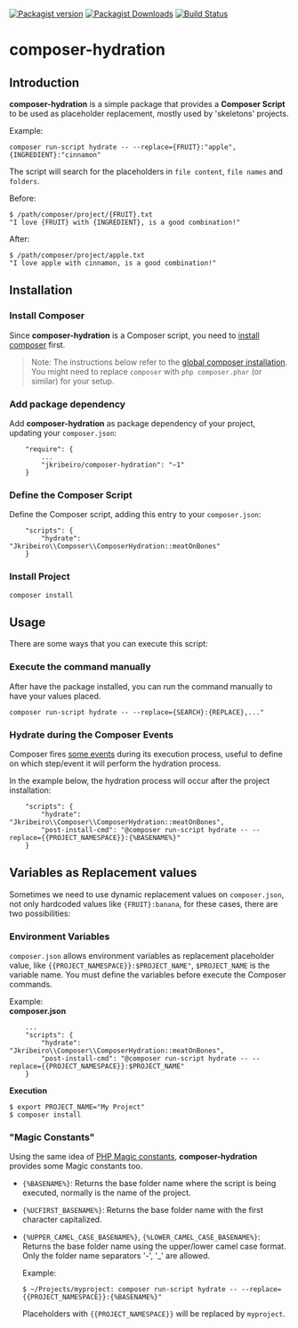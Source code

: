 [![Packagist version](https://img.shields.io/packagist/v/jkribeiro/composer-hydration.svg)](https://packagist.org/packages/jkribeiro/composer-hydration)
[![Packagist Downloads](https://img.shields.io/packagist/dt/jkribeiro/composer-hydration.svg)](https://packagist.org/packages/jkribeiro/composer-hydration)
[![Build Status](https://travis-ci.org/jkribeiro/composer-hydration.svg?branch=1.x)](https://travis-ci.org/jkribeiro/composer-hydration)

# composer-hydration

## Introduction
__composer-hydration__ is a simple package that provides a __Composer Script__ to be used as placeholder replacement, mostly used by 'skeletons' projects.

Example:

```
composer run-script hydrate -- --replace={FRUIT}:"apple",{INGREDIENT}:"cinnamon"
```
The script will search for the placeholders in `file content`, `file names` and `folders`.

Before:
```
$ /path/composer/project/{FRUIT}.txt
"I love {FRUIT} with {INGREDIENT}, is a good combination!"
```

After:
```
$ /path/composer/project/apple.txt
"I love apple with cinnamon, is a good combination!"
```

## Installation

### Install Composer
Since __composer-hydration__ is a Composer script, you need to [install composer](https://getcomposer.org) first.
> Note: The instructions below refer to the [global composer installation](https://getcomposer.org/doc/00-intro.md#globally).
You might need to replace `composer` with `php composer.phar` (or similar)
for your setup.

### Add package dependency
Add __composer-hydration__ as package dependency of your project, updating your `composer.json`:

```
    "require": {
        ...
        "jkribeiro/composer-hydration": "~1"
    }
```

### Define the Composer Script
Define the Composer script, adding this entry to your `composer.json`:
```
    "scripts": {
        "hydrate": "Jkribeiro\\Composer\\ComposerHydration::meatOnBones"
    }
```

### Install Project
```
composer install
```

## Usage
There are some ways that you can execute this script:

### Execute the command manually
After have the package installed, you can run the command manually to have your values placed.
```
composer run-script hydrate -- --replace={SEARCH}:{REPLACE},..."
```

### Hydrate during the Composer Events
Composer fires [some events](https://getcomposer.org/doc/articles/scripts.md#event-names) during its execution process, useful to define on which step/event it will perform the hydration process.

In the example below, the hydration process will occur after the project installation:
```
    "scripts": {
        "hydrate": "Jkribeiro\\Composer\\ComposerHydration::meatOnBones",
        "post-install-cmd": "@composer run-script hydrate -- --replace={{PROJECT_NAMESPACE}}:{%BASENAME%}"
    }
```

## Variables as Replacement values
Sometimes we need to use dynamic replacement values on `composer.json`, not only hardcoded values like `{FRUIT}:banana`, for these cases, there are two possibilities:

### Environment Variables
`composer.json` allows environment variables as replacement placeholder value, like `{{PROJECT_NAMESPACE}}:$PROJECT_NAME"`, `$PROJECT_NAME` is the variable name. You must define the variables before execute the Composer commands.

Example:  
__composer.json__
```
    ...
    "scripts": {
        "hydrate": "Jkribeiro\\Composer\\ComposerHydration::meatOnBones",
        "post-install-cmd": "@composer run-script hydrate -- --replace={{PROJECT_NAMESPACE}}:$PROJECT_NAME"
    }
```

 __Execution__
```
$ export PROJECT_NAME="My Project"
$ composer install
```

### "Magic Constants"
Using the same idea of [PHP Magic constants](http://php.net/manual/en/language.constants.predefined.php), __composer-hydration__ provides some Magic constants too.

- `{%BASENAME%}`: Returns the base folder name where the script is being executed, normally is the name of the project.
- `{%UCFIRST_BASENAME%}`: Returns the base folder name with the first character capitalized.
- `{%UPPER_CAMEL_CASE_BASENAME%}`, `{%LOWER_CAMEL_CASE_BASENAME%}`: Returns the base folder name using the upper/lower camel case format. Only the folder name separators '-', '_' are allowed.

  Example:

  ```
  $ ~/Projects/myproject: composer run-script hydrate -- --replace={{PROJECT_NAMESPACE}}:{%BASENAME%}"
  ```
  Placeholders with `{{PROJECT_NAMESPACE}}` will be replaced by `myproject`.
